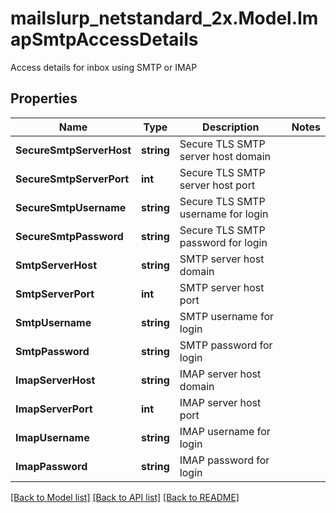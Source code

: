 # mailslurp_netstandard_2x.Model.ImapSmtpAccessDetails
Access details for inbox using SMTP or IMAP

## Properties

Name | Type | Description | Notes
------------ | ------------- | ------------- | -------------
**SecureSmtpServerHost** | **string** | Secure TLS SMTP server host domain | 
**SecureSmtpServerPort** | **int** | Secure TLS SMTP server host port | 
**SecureSmtpUsername** | **string** | Secure TLS SMTP username for login | 
**SecureSmtpPassword** | **string** | Secure TLS SMTP password for login | 
**SmtpServerHost** | **string** | SMTP server host domain | 
**SmtpServerPort** | **int** | SMTP server host port | 
**SmtpUsername** | **string** | SMTP username for login | 
**SmtpPassword** | **string** | SMTP password for login | 
**ImapServerHost** | **string** | IMAP server host domain | 
**ImapServerPort** | **int** | IMAP server host port | 
**ImapUsername** | **string** | IMAP username for login | 
**ImapPassword** | **string** | IMAP password for login | 

[[Back to Model list]](../README#documentation-for-models) [[Back to API list]](../README#documentation-for-api-endpoints) [[Back to README]](../README)

